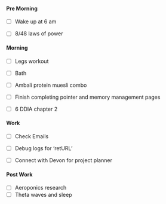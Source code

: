 
#### Pre Morning 
- [ ] Wake up at 6 am 
- [ ] 8/48 laws of power 


#### Morning 
- [ ] Legs workout
- [ ] Bath
- [ ] Ambali protein muesli combo 
- [ ] Finish completing pointer and memory management pages 
- [ ] 6 DDIA chapter 2 


#### Work 
- [ ] Check Emails 
- [ ] Debug logs for ‘retURL’ 
- [ ] Connect with Devon for project planner 


#### Post Work 

- [ ] Aeroponics research 
- [ ] Theta waves and sleep 